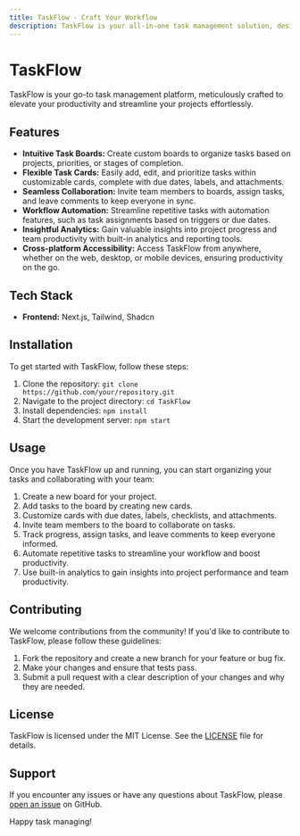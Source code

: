 ```yaml
---
title: TaskFlow - Craft Your Workflow
description: TaskFlow is your all-in-one task management solution, designed to empower individuals and teams to craft their workflow with ease and efficiency.
---
```


# TaskFlow

TaskFlow is your go-to task management platform, meticulously crafted to elevate your productivity and streamline your projects effortlessly.

## Features

- **Intuitive Task Boards:** Create custom boards to organize tasks based on projects, priorities, or stages of completion.
- **Flexible Task Cards:** Easily add, edit, and prioritize tasks within customizable cards, complete with due dates, labels, and attachments.
- **Seamless Collaboration:** Invite team members to boards, assign tasks, and leave comments to keep everyone in sync.
- **Workflow Automation:** Streamline repetitive tasks with automation features, such as task assignments based on triggers or due dates.
- **Insightful Analytics:** Gain valuable insights into project progress and team productivity with built-in analytics and reporting tools.
- **Cross-platform Accessibility:** Access TaskFlow from anywhere, whether on the web, desktop, or mobile devices, ensuring productivity on the go.

## Tech Stack

- **Frontend:** Next.js, Tailwind, Shadcn
<!-- - **Backend:** Node.js, Express.js
- **Database:** MongoDB
- **Authentication:** JSON Web Tokens (JWT)
- **API Documentation:** Swagger -->


## Installation

To get started with TaskFlow, follow these steps:

1. Clone the repository: `git clone https://github.com/your/repository.git`
2. Navigate to the project directory: `cd TaskFlow`
3. Install dependencies: `npm install`
4. Start the development server: `npm start`

## Usage

Once you have TaskFlow up and running, you can start organizing your tasks and collaborating with your team:

1. Create a new board for your project.
2. Add tasks to the board by creating new cards.
3. Customize cards with due dates, labels, checklists, and attachments.
4. Invite team members to the board to collaborate on tasks.
5. Track progress, assign tasks, and leave comments to keep everyone informed.
6. Automate repetitive tasks to streamline your workflow and boost productivity.
7. Use built-in analytics to gain insights into project performance and team productivity.

## Contributing

We welcome contributions from the community! If you'd like to contribute to TaskFlow, please follow these guidelines:

1. Fork the repository and create a new branch for your feature or bug fix.
2. Make your changes and ensure that tests pass.
3. Submit a pull request with a clear description of your changes and why they are needed.

## License

TaskFlow is licensed under the MIT License. See the [LICENSE](./LICENSE) file for details.

## Support

If you encounter any issues or have any questions about TaskFlow, please [open an issue](https://github.com/your/repository/issues) on GitHub.

Happy task managing!
